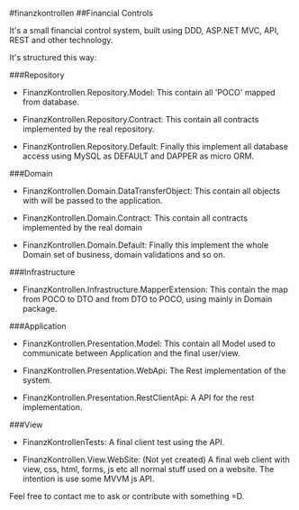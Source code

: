 #finanzkontrollen
##Financial Controls

It's a small financial control system, built using DDD, ASP.NET MVC, API, REST and other technology.

It's structured this way:

###Repository

- FinanzKontrollen.Repository.Model: 
This contain all 'POCO' mapped from database.

- FinanzKontrollen.Repository.Contract: 
This contain all contracts implemented by the real repository.

- FinanzKontrollen.Repository.Default: 
Finally this implement all database access using MySQL as DEFAULT and DAPPER as micro ORM.

###Domain

- FinanzKontrollen.Domain.DataTransferObject: 
This contain all objects with will be passed to the application.

- FinanzKontrollen.Domain.Contract: 
This contain all contracts implemented by the real domain

- FinanzKontrollen.Domain.Default: 
Finally this implement the whole Domain set of business, domain validations and so on.

###Infrastructure

- FinanzKontrollen.Infrastructure.MapperExtension: 
This contain the map from POCO to DTO and from DTO to POCO, using mainly in Domain package.

###Application

- FinanzKontrollen.Presentation.Model: 
This contain all Model used to communicate between Application and the final user/view.

- FinanzKontrollen.Presentation.WebApi: 
The Rest implementation of the system.

- FinanzKontrollen.Presentation.RestClientApi: 
A API for the rest implementation.

###View 

- FinanzKontrollenTests: 
A final client test using the API.

- FinanzKontrollen.View.WebSite: 
(Not yet created)
A final web client with view, css, html, forms, js etc all normal stuff used on a website. The intention is use some MVVM js API.

Feel free to contact me to ask or contribute with something =D.
